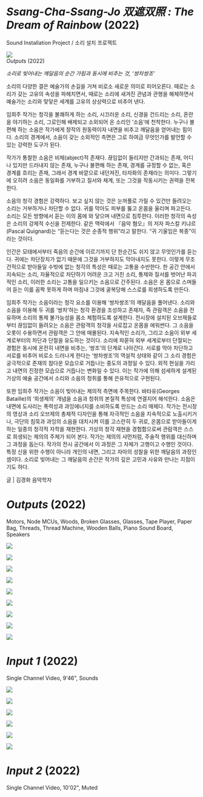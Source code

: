 # *Ssang-Cha-Ssang-Jo 双遮双照 : The Dream of Rainbow* (2022)


Sound Installation Project / 소리 설치 프로젝트

![](images/P1001190.jpg)<br>*Outputs* (2022)






*소리로 빚어내는 깨달음의 순간 가림과 동시에 비추는 것, ‘쌍차쌍조’*


소리의 다양한 결은 예술가의 손길을 거쳐 비로소 새로운 의미로 피어오른다. 때로는 소리가 갖는 고유의 속성을 파헤치면서, 때로는 소리에 새겨진 관념과 관행을 해체하면서 예술가는 소리와 맞닿은 세계를 고유의 상상력으로 비추어 낸다.


 
임희주 작가는 청각을 불쾌하게 하는 소리, 시끄러운 소리, 신경을 건드리는 소리, 혼란을 야기하는 소리, 그로인해 배제되고 소외되어 온 소리인 ‘소음’에 천착한다. 누구나 불편해 하는 소음은 작가에게 창작의 원동력이자 내면을 비추고 깨달음을 얻어내는 힘이다. 소리의 경계에서, 소음이 갖는 소외적인 측면은 그로 하여금 무엇인가를 발언할 수 있는 강력한 도구가 된다.

 

작가가 통찰한 소음은 비체(abject)적 존재다. 끊임없이 들리지만 간과되는 존재, 어디나 있지만 드러내지 않는 존재, 누구나 불편해 하는 존재, 경계를 규정할 수 없는, 혹은 경계를 흐리는 존재, 그래서 경계 바깥으로 내던져진, 타자화의 존재라는 의미다. 그렇기에 오히려 소음은 동일화를 거부하고 질서와 체계, 또는 그것을 작동시키는 권력을 전복한다.

 

소음의 청각 경험은 강력하다. 보고 싶지 않는 것은 눈꺼풀로 가릴 수 있건만 들려오는 소리는 거부하거나 차단할 수 없다. 귀를 막아도 피부를 뚫고 온몸을 울리며 파고든다. 소리는 모든 방향에서 듣는 이의 몸에 와 닿으며 내면으로 침투한다. 이러한 청각의 속성은 소리의 강제적 수신을 전제한다. 같은 맥락에서 『음악 혐오』의 저자 파스칼 키냐르(Pascal Quignard)는 “듣는다는 것은 순종적 행위”라고 말한다. “귀 기울임은 복종”이라는 것이다.  

 

인간은 모태에서부터 죽음의 순간에 이르기까지 단 한순간도 쉬지 않고 무엇인가를 듣는다. 귀에는 차단장치가 없기 때문에 그것을 거부하지도 막아내지도 못한다. 이렇게 무조건적으로 받아들일 수밖에 없는 청각의 특성은 때로는 고통을 수반한다. 한 공간 안에서 지속되는 소리, 자율적으로 차단하기 어려운 크고 거친 소리, 통제와 질서를 벗어난 파괴적인 소리, 이러한 소리는 고통을 일으키는 소음으로 간주된다. 소음은 온 몸으로 스며들어 듣는 이를 꼼짝 못하게 하며 마침내 그것에 굴복당해 스스로를 희생하도록 만든다.

 

임희주 작가는 소음이라는 청각 요소를 이용해 ‘쌍차쌍조’의 깨달음을 풀어낸다. 소리와 소음을 이용해 두 귀를 ‘쌍차’하는 청각 환경을 조성하고 존재자, 즉 관람객은 소음을 전유하며 소리의 통제 불가능성을 몸소 체험하도록 설계한다. 전시장에 설치된 오브제들로부터 끊임없이 들려오는 소음은 관람객의 청각을 사로잡고 온몸을 에워싼다. 그 소음을 오롯이 수용하면서 관람객은 그 안에 매몰된다. 지속적인 소리가, 그리고 소음이 외부 세계로부터의 차단과 단절을 유도하는 것이다. 소리에 파묻혀 외부 세계로부터 단절되는 경험은 동시에 온전히 내면을 비추는, ‘쌍조’의 단계로 나아간다. 서로를 막아 차단하고 서로를 비추어 비로소 드러나게 한다는 ‘쌍차쌍조’의 역설적 상태와 같이 그 소리 경험은 궁극적으로 존재의 참다운 모습으로 거듭나는 중도의 과정일 수 있다. 외적 현실을 가리고 내면의 진정한 모습으로 거듭나는 변화일 수 있다. 이는 작가에 의해 섬세하게 설계된 가상의 예술 공간에서 소리와 소음의 청취를 통해 은유적으로 구현된다.

 

또한 임희주 작가는 소음이 빚어내는 제의적 측면에 주목한다. 바타유(Georges Bataille)의 ‘희생제의’ 개념을 소음과 청취의 본질적 특성에 연결지어 해석한다. 소음은 내면에 도사리는 폭력성과 과잉에너지를 소비하도록 만드는 소리 매체다. 작가는 전시장의 영상과 소리 오브제의 총체적 디자인을 통해 자극적인 소음을 지속적으로 노출시키거나, 극단의 침묵과 과잉의 소음을 대치시켜 이를 고스란히 두 귀로, 온몸으로 받아들이게 하는 일종의 청각적 자학을 재현한다. 가상의 청각 재현을 경험함으로써 관람객은 스스로 희생되는 제의의 주체가 되어 본다. 작가는 제의의 샤먼처럼, 주술적 행위를 대신하며 그 과정을 돕는다. 작가의 전시 공간에서 이 과정은 그 자체가 고행이고 수행인 것이다. 특정 신을 위한 수행이 아니라 개인의 내면, 그리고 자아의 성찰을 위한 깨달음의 과정인 셈이다. 소리로 빚어내는 그 깨달음의 순간은 작가의 깊은 고민과 사유와 만나는 지점이기도 하다.


 
글 | 김경화 음악학자




# *Outputs* (2022)<br>
Motors, Node MCUs, Woods, Broken Glasses, Glasses, Tape Player, Paper Bag, Threads, Thread Machine, Wooden Balls, Piano Sound Board, Speakers

![](images/P1001209.jpg)

![](images/P1001210.jpg)

![](images/P1001194.jpg)

![](images/P1001125.jpg)

![](images/P1001164.jpg)

![](images/P1001168.jpg)

![](images/P1001198.jpg)

![](images/P1001216.jpg)

![](images/P100123333.jpg)




# *Input 1* (2022)<br> 
Single Channel Video, 9'46", Sounds 

![](images/2022-08-24-4.44.56.png)

![](images/2022-08-24-4.45.06.png)

![](images/2022-08-24-4.45.21.png)

![](images/2022-08-24-4.45.32.png)

![](images/2022-08-24-4.45.51.png)

![](images/2022-08-24-4.46.08.png)







# *Input 2* (2022)<br> 
 Single Channel Video, 10'02", Muted
 
 






















